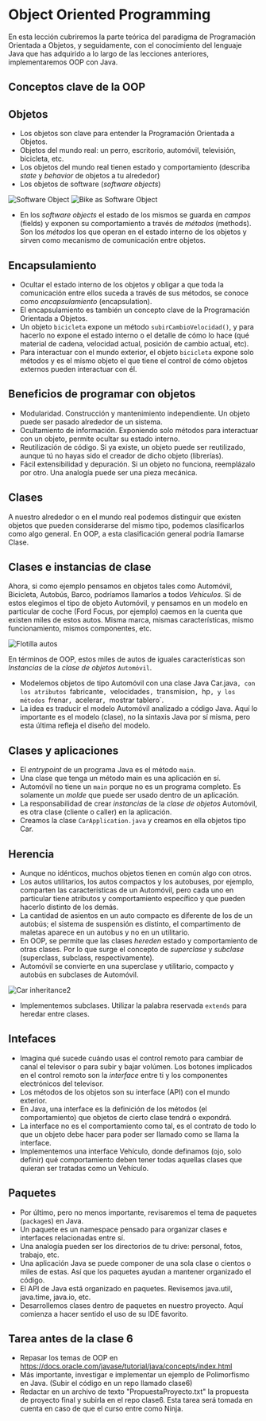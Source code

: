 # Object Oriented Programming

En esta lección cubriremos la parte teórica del paradigma de Programación Orientada a Objetos, y seguidamente, con el conocimiento del lenguaje Java que has adquirido a lo largo de las lecciones anteriores, implementaremos OOP con Java.

## Conceptos clave de la OOP

## Objetos
* Los objetos son clave para entender la Programación Orientada a Objetos.
* Objetos del mundo real: un perro, escritorio, automóvil, televisión, bicicleta, etc.
* Los objetos del mundo real tienen estado y comportamiento (describa *state* y *behavior* de objetos a tu alrededor)
* Los objetos de software (*software objects*)

![Software Object](https://docs.oracle.com/javase/tutorial/figures/java/concepts-object.gif)
![Bike as Software Object](https://docs.oracle.com/javase/tutorial/figures/java/concepts-bicycleObject.gif)

* En los *software objects* el estado de los mismos se guarda en *campos* (fields) y exponen su comportamiento a través de *métodos* (methods). Son los *métodos* los que operan en el estado interno de los objetos y sirven como mecanismo de comunicación entre objetos.

## Encapsulamiento 
* Ocultar el estado interno de los objetos y obligar a que toda la comunicación entre ellos suceda a través de sus métodos, se conoce como *encapsulamiento* (encapsulation). 
* El encapsulamiento es también un concepto clave de la Programación Orientada a Objetos.
* Un objeto `bicicleta` expone un método `subirCambioVelocidad()`, y para hacerlo no expone el estado interno o el detalle de cómo lo hace (qué material de cadena, velocidad actual, posición de cambio actual, etc). 
* Para interactuar con el mundo exterior, el objeto `bicicleta` expone solo métodos y es el mismo objeto el que tiene el control de cómo objetos externos pueden interactuar con él.

## Beneficios de programar con objetos
* Modularidad. Construcción y mantenimiento independiente. Un objeto puede ser pasado alrededor de un sistema.
* Ocultamiento de información. Exponiendo solo métodos para interactuar con un objeto, permite ocultar su estado interno.
* Reutilización de código. Si ya existe, un objeto puede ser reutilizado, aunque tú no hayas sido el creador de dicho objeto (librerías).
* Fácil extensibilidad y depuración. Si un objeto no funciona, reemplázalo por otro. Una analogía puede ser una pieza mecánica.

## Clases
A nuestro alrededor o en el mundo real podemos distinguir que existen objetos que pueden considerarse del mismo tipo, podemos clasificarlos como algo general. En OOP, a esta clasificación general podría llamarse Clase.

## Clases e instancias de clase
Ahora, si como ejemplo pensamos en objetos tales como Automóvil, Bicicleta, Autobús, Barco, podríamos llamarlos a todos *Vehículos*. Si de estos elegimos el tipo de objeto Automóvil, y pensamos en un modelo en particular de coche (Ford Focus, por ejemplo) caemos en la cuenta que existen miles de estos autos. Misma marca, mismas características, mismo funcionamiento, mismos componentes, etc.

![Flotilla autos](https://hertzmexico.com/public/img/principales/venta-flota-autos.jpg) 

En términos de OOP, estos miles de autos de iguales características son *Instancias* de la *clase de objetos* `Automóvil`.
* Modelemos objetos de tipo Automóvil con una clase Java Car.java`, con los atributos `fabricante`, `velocidades`, `transmision`, `hp`, y los métodos `frenar`, `acelerar`, `mostrar tablero`.
* La idea es traducir el modelo Automóvil analizado a código Java. Aquí lo importante es el modelo (clase), no la sintaxis Java por sí misma, pero esta última refleja el diseño del modelo.

## Clases y aplicaciones
* El *entrypoint* de un programa Java es el método `main`.
* Una clase que tenga un método main es una aplicación en sí. 
* Automóvil no tiene un `main` porque no es un programa completo. Es solamente un *molde* que puede ser usado dentro de un aplicación.
* La responsabilidad de crear *instancias* de la *clase de objetos* Automóvil, es otra clase (cliente o caller) en la aplicación.
* Creamos la clase `CarApplication.java` y creamos en ella objetos tipo Car.

## Herencia
* Aunque no idénticos, muchos objetos tienen en común algo con otros. 
* Los autos utilitarios, los autos compactos y los autobuses, por ejemplo, comparten las características de un Automóvil, pero cada uno en particular tiene atributos y comportamiento específico y que pueden hacerlo distinto de los demás.
* La cantidad de asientos en un auto compacto es diferente de los de un autobús; el sistema de suspensión es distinto, el compartimento de maletas aparece en un autobus y no en un utilitario.
* En OOP, se permite que las clases *hereden* estado y comportamiento de otras clases. Por lo que surge el concepto de *superclase* y *subclase* (superclass, subclass, respectivamente).
* Automóvil se convierte en una superclase y utilitario, compacto y autobús en subclases de Automóvil.

![Car inheritance2](http://testingpool.com/wp-content/uploads/2015/08/Car-model.png)

* Implementemos subclases. Utilizar la palabra reservada `extends` para heredar entre clases.

## Intefaces
* Imagina qué sucede cuándo usas el control remoto para cambiar de canal el televisor o para subir y bajar volúmen. Los botones implicados en el control remoto son la *interface* entre ti y los componentes electrónicos del televisor.
* Los métodos de los objetos son su interface (API) con el mundo exterior.
* En Java, una interface es la definición de los métodos (el comportamiento) que objetos de cierto clase tendrá o expondrá.
* La interface no es el comportamiento como tal, es el contrato  de todo lo que un objeto debe hacer para poder ser llamado como se llama la interface.
* Implementemos una interface Vehículo, donde definamos (ojo, solo definir) qué comportamiento deben tener todas aquellas clases que quieran ser tratadas como un Vehículo.

## Paquetes
* Por último, pero no menos importante, revisaremos el tema de paquetes (`package`s) en Java. 
* Un paquete es un namespace pensado para organizar clases e interfaces relacionadas entre sí.
* Una analogía pueden ser los directorios de tu drive: personal, fotos, trabajo, etc.
* Una aplicación Java se puede componer de una sola clase o cientos o miles de estas. Así que los paquetes ayudan a mantener organizado el código.
* El API de Java está organizado en paquetes. Revisemos java.util, java.time, java.io, etc.
* Desarrollemos clases dentro de paquetes en nuestro proyecto. Aquí comienza a hacer sentido el uso de su IDE favorito.

## Tarea antes de la clase 6
* Repasar los temas de OOP en https://docs.oracle.com/javase/tutorial/java/concepts/index.html
* Más importante, investigar e implementar un ejemplo de Polimorfismo en Java. (Subir el código en un repo llamado clase6)
* Redactar en un archivo de texto "PropuestaProyecto.txt" la propuesta de proyecto final y subirla en el repo clase6. Esta tarea será tomada en cuenta en caso de que el curso entre como Ninja.
